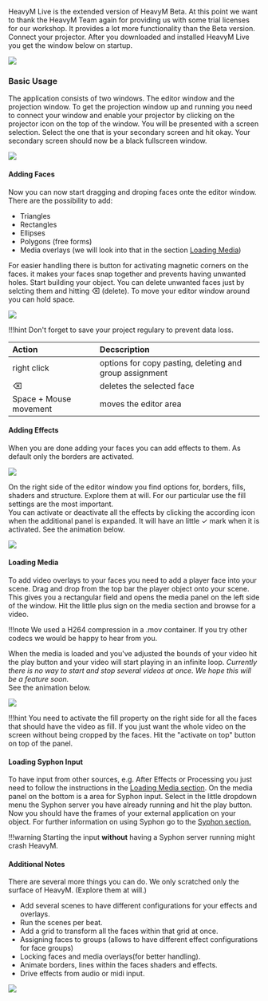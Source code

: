 HeavyM Live is the extended version of HeavyM Beta. At this point we want to thank the HeavyM Team again for providing us with some trial licenses for our workshop. It provides a lot more functionality than the Beta version. Connect your projector. After you downloaded and installed HeavyM Live you get the window below on startup.  

![](images/heavym-live-ui.png)  

### Basic Usage

The application consists of two windows. The editor window and the projection window. To get the projection window up and running you need to connect your window and enable your projector by clicking on the projector icon on the top of the window. You will be presented with a screen selection. Select the one that is your secondary screen and hit okay. Your secondary screen should now be a black fullscreen window.  

![](images/heavym-live-ui-projector-selection.png)  

#### Adding Faces  

Now you can now start dragging and droping faces onte the editor window. There are the possibility to add:  

- Triangles
- Rectangles
- Ellipses
- Polygons (free forms)  
- Media overlays (we will look into that in the section [Loading Media](#loading-media))

For easier handling there is button for activating magnetic corners on the faces. it makes your faces snap together and prevents having unwanted holes. Start building your object. You can delete unwanted faces just by selcting them and hitting ⌫ (delete). To move your editor window around you can hold space.  

![](images/heavym-adding-faces.gif)  

!!!hint
    Don't forget to save your project regulary to prevent data loss.  

| Action                 | Decscription                                            |
| :---                   | :---                                                    |
| right click            | options for copy pasting, deleting and group assignment |
| ⌫                      | deletes the selected face                               |
| Space + Mouse movement | moves the editor area                                   |


#### Adding Effects  


When you are done adding your faces you can add effects to them. As default only the borders are activated. 

[![](images/heavym-live-ui-with-faces.png)](images/heavym-live-ui-with-faces.png)  

On the right side of the editor window you find options for, borders, fills, shaders and structure. Explore them at will. For our particular use the fill settings are the most important.  
You can activate or deactivate all the effects by clicking the according icon when the additional panel is expanded. It will have an little ✓ mark when it is activated. See the animation below.  

[![](images/heavym-adding-effect.gif)](images/heavym-adding-effect.gif)  

#### Loading Media  

To add video overlays to your faces you need to add a player face into your scene. Drag and drop from the top bar the player object onto your scene. This gives you a rectangular field and opens the media panel on the left side of the window. Hit the little plus sign on the media section and browse for a video.  

!!!note
    We used a H264 compression in a .mov container. If you try other codecs we would be happy to hear from you.  

When the media is loaded and you've adjusted the bounds of your video hit the play button and your video will start playing in an infinite loop. _Currently there is no way to start and stop several videos at once. We hope this will be a feature soon._  
See the animation below.

[![](images/heavym-adding-media.gif)](images/heavym-adding-media.gif)  

!!!hint
    You need to activate the fill property on the right side for all the faces that should have the video as fill. If you just want the whole video on the screen without being cropped by the faces. Hit the "activate on top" button on top of the panel.  


#### Loading Syphon Input  

To have input from other sources, e.g. After Effects or Processing you just need to follow the instructions in the [Loading Media section](#loading-media). On the media panel on the bottom is a area for Syphon input. Select in the little dropdown menu the Syphon server you have already running and hit the play button. Now you should have the frames of your external application on your object. For further information on using Syphon go to the [Syphon section.](syphon/)  

!!!warning
    Starting the input __without__ having a Syphon server running might crash HeavyM.  

#### Additional Notes  

There are several more things you can do. We only scratched only the surface of HeavyM. (Explore them at will.)  

- Add several scenes to have different configurations for your effects and overlays.  
- Run the scenes per beat.  
- Add a grid to transform all the faces within that grid at once.  
- Assigning faces to groups (allows to have different effect configurations for face groups)
- Locking faces and media overlays(for better handling).  
- Animate borders, lines within the faces shaders and effects.
- Drive effects from audio or midi input.

[![](images/heavym-scenes.gif)](images/heavym-scenes.gif)  

